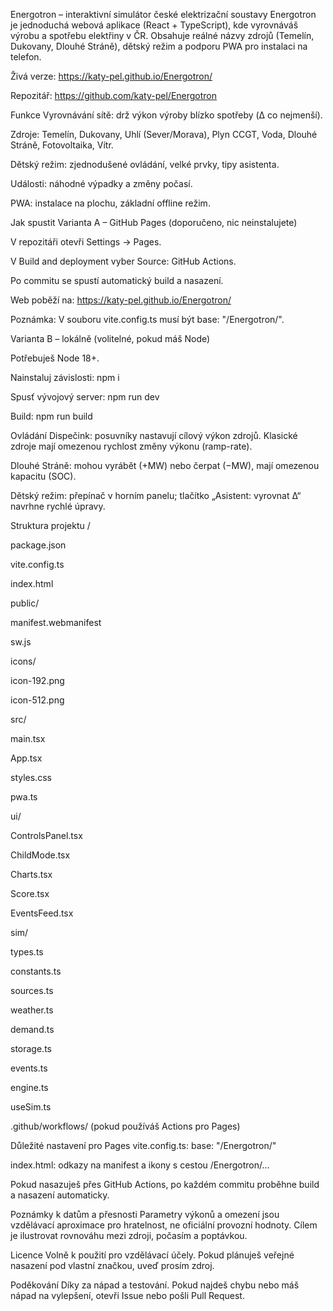 Energotron – interaktivní simulátor české elektrizační soustavy
Energotron je jednoduchá webová aplikace (React + TypeScript), kde vyrovnáváš výrobu a spotřebu elektřiny v ČR. Obsahuje reálné názvy zdrojů (Temelín, Dukovany, Dlouhé Stráně), dětský režim a podporu PWA pro instalaci na telefon.

Živá verze: https://katy-pel.github.io/Energotron/

Repozitář: https://github.com/katy-pel/Energotron

Funkce
Vyrovnávání sítě: drž výkon výroby blízko spotřeby (Δ co nejmenší).

Zdroje: Temelín, Dukovany, Uhlí (Sever/Morava), Plyn CCGT, Voda, Dlouhé Stráně, Fotovoltaika, Vítr.

Dětský režim: zjednodušené ovládání, velké prvky, tipy asistenta.

Události: náhodné výpadky a změny počasí.

PWA: instalace na plochu, základní offline režim.

Jak spustit
Varianta A – GitHub Pages (doporučeno, nic neinstalujete)

V repozitáři otevři Settings → Pages.

V Build and deployment vyber Source: GitHub Actions.

Po commitu se spustí automatický build a nasazení.

Web poběží na: https://katy-pel.github.io/Energotron/

Poznámka: V souboru vite.config.ts musí být base: "/Energotron/".

Varianta B – lokálně (volitelné, pokud máš Node)

Potřebuješ Node 18+.

Nainstaluj závislosti: npm i

Spusť vývojový server: npm run dev

Build: npm run build

Ovládání
Dispečink: posuvníky nastavují cílový výkon zdrojů. Klasické zdroje mají omezenou rychlost změny výkonu (ramp-rate).

Dlouhé Stráně: mohou vyrábět (+MW) nebo čerpat (−MW), mají omezenou kapacitu (SOC).

Dětský režim: přepínač v horním panelu; tlačítko „Asistent: vyrovnat Δ“ navrhne rychlé úpravy.

Struktura projektu
/

package.json

vite.config.ts

index.html

public/

manifest.webmanifest

sw.js

icons/

icon-192.png

icon-512.png

src/

main.tsx

App.tsx

styles.css

pwa.ts

ui/

ControlsPanel.tsx

ChildMode.tsx

Charts.tsx

Score.tsx

EventsFeed.tsx

sim/

types.ts

constants.ts

sources.ts

weather.ts

demand.ts

storage.ts

events.ts

engine.ts

useSim.ts

.github/workflows/ (pokud používáš Actions pro Pages)

Důležité nastavení pro Pages
vite.config.ts: base: "/Energotron/"

index.html: odkazy na manifest a ikony s cestou /Energotron/...

Pokud nasazuješ přes GitHub Actions, po každém commitu proběhne build a nasazení automaticky.

Poznámky k datům a přesnosti
Parametry výkonů a omezení jsou vzdělávací aproximace pro hratelnost, ne oficiální provozní hodnoty. Cílem je ilustrovat rovnováhu mezi zdroji, počasím a poptávkou.

Licence
Volně k použití pro vzdělávací účely. Pokud plánuješ veřejné nasazení pod vlastní značkou, uveď prosím zdroj.

Poděkování
Díky za nápad a testování. Pokud najdeš chybu nebo máš nápad na vylepšení, otevři Issue nebo pošli Pull Request.

